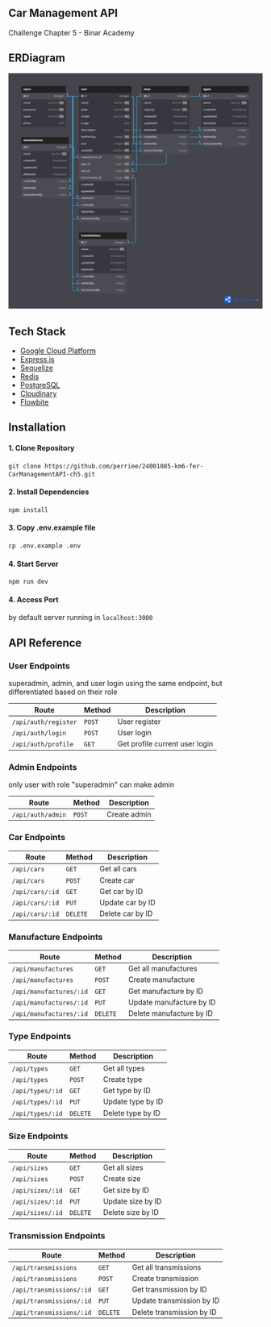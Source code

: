## Car Management API

Challenge Chapter 5 - Binar Academy

## ERDiagram

![db diagram](public/images/DBDiagram-CH5.png)

## Tech Stack
- [Google Cloud Platform](https://cloud.google.com)
- [Express.js](https://expressjs.com)
- [Sequelize](https://sequelize.org/)
- [Redis](https://redis.io/docs/)
- [PostgreSQL](https://www.postgresql.org/)
- [Cloudinary](https://cloudinary.com/)
- [Flowbite](https://flowbite.com/)

## Installation

#### 1. Clone Repository

```
git clone https://github.com/perriee/24001085-km6-fer-CarManagementAPI-ch5.git
```

#### 2. Install Dependencies

```
npm install
```

#### 3. Copy .env.example file

```
cp .env.example .env
```

#### 4. Start Server

```
npm run dev
```

#### 4. Access Port

by default server running in `localhost:3000`

## API Reference

### User Endpoints
superadmin, admin, and user login using the same endpoint, but differentiated based on their role

| Route           | Method   | Description      |
| --------------- | -------- | ---------------- |
| `/api/auth/register`     | `POST`    | User register     |
| `/api/auth/login`     | `POST`   | User login       |
| `/api/auth/profile` | `GET`    | Get profile current user login    |

### Admin Endpoints
only user with role "superadmin" can make admin

| Route           | Method   | Description      |
| --------------- | -------- | ---------------- |
| `/api/auth/admin`     | `POST`    | Create admin     |


### Car Endpoints

| Route           | Method   | Description      |
| --------------- | -------- | ---------------- |
| `/api/cars`     | `GET`    | Get all cars     |
| `/api/cars`     | `POST`   | Create car       |
| `/api/cars/:id` | `GET`    | Get car by ID    |
| `/api/cars/:id` | `PUT`    | Update car by ID |
| `/api/cars/:id` | `DELETE` | Delete car by ID |

### Manufacture Endpoints

| Route                   | Method   | Description              |
| ----------------------- | -------- | ------------------------ |
| `/api/manufactures`     | `GET`    | Get all manufactures     |
| `/api/manufactures`     | `POST`   | Create manufacture       |
| `/api/manufactures/:id` | `GET`    | Get manufacture by ID    |
| `/api/manufactures/:id` | `PUT`    | Update manufacture by ID |
| `/api/manufactures/:id` | `DELETE` | Delete manufacture by ID |

### Type Endpoints

| Route            | Method   | Description       |
| ---------------- | -------- | ----------------- |
| `/api/types`     | `GET`    | Get all types     |
| `/api/types`     | `POST`   | Create type       |
| `/api/types/:id` | `GET`    | Get type by ID    |
| `/api/types/:id` | `PUT`    | Update type by ID |
| `/api/types/:id` | `DELETE` | Delete type by ID |

### Size Endpoints

| Route            | Method   | Description       |
| ---------------- | -------- | ----------------- |
| `/api/sizes`     | `GET`    | Get all sizes     |
| `/api/sizes`     | `POST`   | Create size       |
| `/api/sizes/:id` | `GET`    | Get size by ID    |
| `/api/sizes/:id` | `PUT`    | Update size by ID |
| `/api/sizes/:id` | `DELETE` | Delete size by ID |

### Transmission Endpoints

| Route                    | Method   | Description               |
| ------------------------ | -------- | ------------------------- |
| `/api/transmissions`     | `GET`    | Get all transmissions     |
| `/api/transmissions`     | `POST`   | Create transmission       |
| `/api/transmissions/:id` | `GET`    | Get transmission by ID    |
| `/api/transmissions/:id` | `PUT`    | Update transmission by ID |
| `/api/transmissions/:id` | `DELETE` | Delete transmission by ID |
